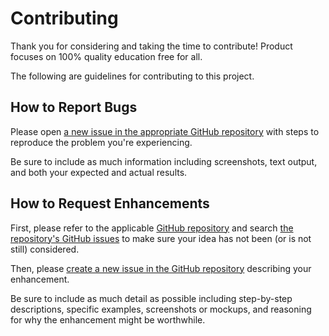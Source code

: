 # Contributing

Thank you for considering and taking the time to contribute! Product focuses on 100% quality education free for all.

The following are guidelines for contributing to this project.

## How to Report Bugs

Please open [a new issue in the appropriate GitHub repository][new-issue] with steps to reproduce the problem you're experiencing.

Be sure to include as much information including screenshots, text output, and both your expected and actual results.

## How to Request Enhancements

First, please refer to the applicable [GitHub repository][github-repo] and search [the repository's GitHub issues][issues-list] to make sure your idea has not been (or is not still) considered.

Then, please [create a new issue in the GitHub repository][new-issue] describing your enhancement.

Be sure to include as much detail as possible including step-by-step descriptions, specific examples, screenshots or mockups, and reasoning for why the enhancement might be worthwhile.

[new-issue]: https://github.com/Arijit1000/CodeConvo_Community/issues/new/choose
[github-repo]: https://github.com/Arijit1000/CodeConvo_Community
[issues-list]: https://github.com/Arijit1000/CodeConvo_Community/issues
